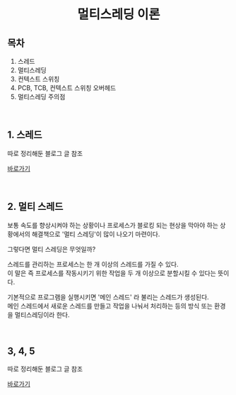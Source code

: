 # <center>**멀티스레딩 이론**</center>

## 목차
1. 스레드
2. 멀티스레딩
3. 컨텍스트 스위칭
4. PCB, TCB, 컨텍스트 스위칭 오버헤드
5. 멀티스레딩 주의점

<br/>

## 1. 스레드
따로 정리해둔 블로그 글 참조

[바로가기](https://velog.io/@sehoon/thread)

<br/>

## 2. 멀티 스레드
보통 속도를 향상시켜야 하는 상황이나 프로세스가 블로킹 되는 현상을 막아야 하는 상황에서의 해결책으로 '멀티 스레딩'이 많이 나오기 마련이다.

그렇다면 멀티 스레딩은 무엇일까?

스레드를 관리하는 프로세스는 한 개 이상의 스레드를 가질 수 있다.<br/>
이 말은 즉 프로세스를 작동시키기 위한 작업을 두 개 이상으로 분할시킬 수 있다는 뜻이다.

기본적으로 프로그램을 실행시키면 '메인 스레드' 라 불리는 스레드가 생성된다.<br/>
메인 스레드에서 새로운 스레드를 만들고 작업을 나눠서 처리하는 등의 방식 또는 환경을 멀티스레딩이라 한다. 

<br/>

## 3, 4, 5
따로 정리해둔 블로그 글 참조

[바로가기](https://velog.io/@sehoon/ContextSwitching)